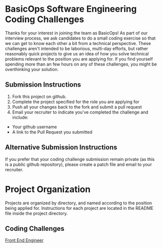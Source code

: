 # BasicOps Software Engineering Coding Challenges
Thanks for your interest in joining the team as BasicOps!  As part of our interview process, we ask candidates to do a small coding exercise so that we can get to know each other a bit from a technical perspective.  These challenges aren't intended to be laborious, multi-day efforts, but rather reasonably quick projects to give us an idea of how you solve technical problems relevant to the position you are applying for.  If you find yourself spending more than an few hours on any of these challenges, you might be overthinking your solution.

## Submission Instructions ##
1. Fork this project on github.
2. Complete the project specified for the role you are applying for
3. Push all your changes back to the fork and submit a pull request
4. Email your recruiter to indicate you've completed the challenge and include:
  * Your github username
  * A link to the Pull Request you submitted
  
## Alternative Submission Instructions ##
If you prefer that your coding challenge submission remain private (as this is a public github repository), please create a patch file and email to your recruiter.

# Project Organization #
Projects are organized by directory, and named according to the position being applied for.  Instructions for each project are located in the README file inside the project directory.

## Coding Challenges ##
[Front End Engineer](https://github.com/BasicOps/CodingChallenges/tree/master/Front-End-Engineer)
